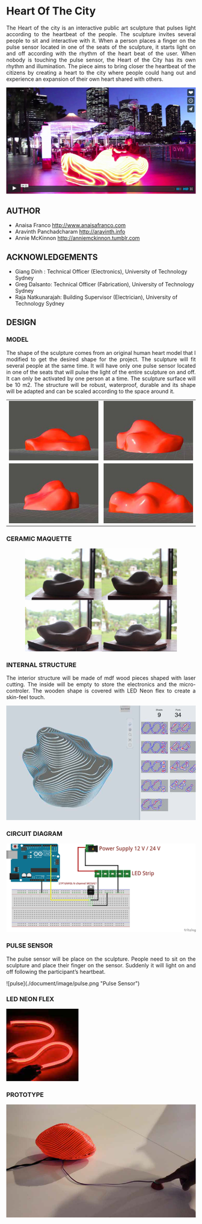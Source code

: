 Heart Of The City
==================================================================
<p align="justify">
The Heart of the city is an interactive public art sculpture that pulses light according to the heartbeat of the people. The sculpture invites several people to sit and interactive with it. When a person places a finger on the pulse sensor located in one of the seats of the sculpture, it starts light on and off according with the rhythm of the heart beat of the user. When nobody is touching the pulse sensor, the Heart of the City has its own rhythm and illumination. The piece aims to bring closer the heartbeat of the citizens by creating a heart to the city where people could hang out and experience an expansion of their own heart shared with others.
</p>

[![VIDEO](./image/vimeo.jpg)](https://vimeo.com/129294048 "Click to Watch!")

AUTHOR
--------------------------------------
- Anaisa Franco <http://www.anaisafranco.com>
- Aravinth Panchadcharam <http://aravinth.info>
- Annie McKinnon <http://anniemckinnon.tumblr.com>

ACKNOWLEDGEMENTS
--------------------------------------
- Giang Dinh : Technical Officer (Electronics), University of Technology Sydney
- Greg Dalsanto: Technical Officer (Fabrication), University of Technology Sydney
- Raja Natkunarajah: Building Supervisor (Electrician), University of Technology Sydney

DESIGN
--------------------------------------
### MODEL
<p align="justify">
The shape of the sculpture comes from an original human heart model that I modified to get the desired shape for the project. The sculpture will fit several people at the same time. It will have only one pulse sensor located in one of the seats that will pulse the light of the entire sculpture on and off. It can only be activated by one person at a time. The sculpture surface will be 10 m2. The structure will be robust, waterproof, durable and its shape will be adapted and can be scaled according to the space around it.
</p>

<div style="text-align:center">
  <table>
    <td><img src="./image/model-1.jpg"></td>
    <td><img src="./image/model-2.jpg"></td>
    </tr>
    <tr>
    <td><img src="./image/model-3.jpg"></td>
    <td><img src="./image/model-4.jpg"></td>
    </tr>
  </table>
</div>

### CERAMIC MAQUETTE
<p align="center">
<img src="./image/maquette.jpg" width=80% height=80%>
</p>

### INTERNAL STRUCTURE
<p align="justify">
The interior structure will be made of mdf wood pieces shaped with laser cutting.
The inside will be empty to store the electronics and the micro-controler.
The wooden shape is covered with LED Neon flex to create a skin-feel touch.
</p>

![Layer](./document/image/layer-1.png "INTERNAL STRUCTURE")

### CIRCUIT DIAGRAM
![WIRING](./document/image/wiring.png "CIRCUIT DIAGRAM")

### PULSE SENSOR
<p align="justify">
The pulse sensor will be place on the sculpture. People need to sit on the sculpture
and place their finger on the sensor. Suddenly it will light on and off following
the participant’s heartbeat.
</p>
![pulse](./document/image/pulse.png "Pulse Sensor")


### LED NEON FLEX
![LED](./document/image/led-1.png "LED NEON")


### PROTOTYPE
![PROTOTYPE](./document/image/el-wire.png "PROTOTYPE")
